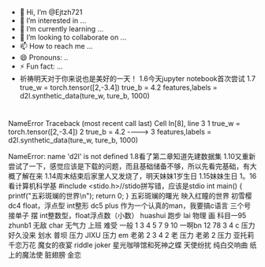 - 👋 Hi, I’m @Ejtzh721
- 👀 I’m interested in ...
- 🌱 I’m currently learning ...
- 💞️ I’m looking to collaborate on ...
- 📫 How to reach me ...
- 😄 Pronouns: ..
- ⚡ Fun fact: ...
- 祈祷明天对于你来说也是美好的一天！
1.6今天jupyter notebook首次尝试
1.7
  true_w = torch.tensor([2,-3.4])
true_b = 4.2
features,labels = d2l.synthetic_data(ture_w, ture_b, 1000)
#
NameError                                 Traceback (most recent call last)
Cell In[8], line 3
      1 true_w = torch.tensor([2,-3.4])
      2 true_b = 4.2
----> 3 features,labels = d2l.synthetic_data(ture_w, ture_b, 1000)

NameError: name 'd2l' is not defined
1.8看了第二章知道先建数据集
1.10又重新尝试了一下，感觉应该是下载的问题，而且基础储备不够，所以先看完基础，有大概了解在来
1.14周末结束后家里人又发烧了，明天妹妹1岁生日
1.15妹妹生日
1。16看计算机科学基
#include <stido.h>//stido拼写错，应该是stdio
int main()
{    
    printf("五彩斑斓的世界\n");
    return 0;
}
五彩斑斓的曙光
映入红瞳的世界
初雪樱
dc4
float，浮点型
int整形
dc5
plus
作为一个认真的man，我要搞c语言
三个号接单子
摆
int整数型，float浮点数（小数）
huashui
跑步
lai
物理
画
科目一95
zhunb1
无敌
char
无气力
上班
难受
一般
1
3
4
5
7
9
10
一啊bn
12
78
3
4
c
压力
好久没来
划水
普坝
压力
JIXU
压力
em
老弟
2
3
4
2
老
压力
老弟
2
压力
亚托莉
千恋万花
魔女的夜宴
riddle joker
星光咖啡馆和死神之蝶
天使纷扰
纯白交响曲
纸上的魔法使
脏翅膀
金恋
